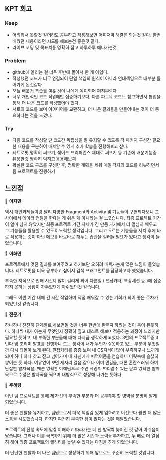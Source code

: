 <h2 id="kpt-회고"><strong>KPT 회고</strong></h2>
<h3 id="keep">Keep</h3>
<ul>
<li>어려워서 못할것 같더라도 공부하고 적용해보면 어찌저찌 해결은 되는것 같다. 한번 배웠던 내용이라면 시도를 해보는건 좋은것 같다.</li>
<li>라이브 코딩 및 목표치를 명확히 잡고 하루하루 해나가는것</li>
</ul>
<h3 id="problem">Problem</h3>
<ul>
<li>github에 올리는 걸 너무 후반에 몰아서 한 게 아쉽다.</li>
<li>작성했던 코드가 너무 연결되어 단일 책임의 원칙이 아니라 연대책임으로 대부분 들어가게 된것같다</li>
<li>오늘 배운것 복습을 미룬 것이 나에게 독이되어 퍼져부렀다….</li>
<li>너무 개인적인 코드 작업에만 집중하기보다, 다른 파트의 코드도 참고하면서 협업을 통해 더 나은 코드를 작성했어야 했다.</li>
<li>서로의 코드를 보며 아이디어를 교환하고, 더 나은 결과물을 만들어내는 것이 더 중요하다는 것을 느꼈다.</li>
</ul>
<h3 id="try">Try</h3>
<ul>
<li>다음 코드를 작성할 땐 코드간 독립성을 잘 유지할 수 있도록 각 패키지 구성간 필요한 내용을 구분하여 배치할 수 있게 추가 학습을 진행해보고 싶다.</li>
<li>레트로핏 명확히 써보기, 쉐어드 프리퍼런스 제대로 써보기 등 기존에 배운기능중 유용한것 명확히 익히고 응용해보긔</li>
<li>확실한 코드 구조를 구성한 후, 명확한 계획을 세워 매일 각자의 코드를 리뷰하면서 팀 프로젝트를 진행하기</li>
</ul>
<h2 id="느낀점">느낀점</h2>
<p>🌸 <strong>이지민</strong></p>
<p>역시 개인과제들이랑 달리 다양한 Fragment와 Activity 및 기능들이 구현되다보니 그 사이에서 데이터 전달을 한다는 게 쉬운 게 아니라는 걸 느꼈습니다. 최종 프로젝트 기간이 얼마 남지 않았지만 최종 프로젝트 기간 자체가 긴 만큼 거기에서 더 열심히 배우고 그 기능들을 활용할 수 있도록 노력할 생각입니다. 그리고 모르는 기능들을 서치 후에 바로 적용하는 것이 아닌 메모를 바로바로 해두는 습관을 길러둘 필요가 있다고 생각이 들었습니다.</p>
<p>🌸 <strong>이화민</strong></p>
<p>프로젝트에서 멋진 결과를 보여주려고 하기보단 오히려 배워가는게 많은 느낌이 들었습니다. 레트로핏을 더욱 공부하고 싶어서 검색 프래그먼트를 담당하고자 했었습니다.</p>
<p>부족한 지식으로 인해 시간이 많이 걸리게 되어 다른일 ( 면접카타, 특강세션 등 )에 집중하지 못하는 상황이 자주있던게 아쉬웠던것 같습니다. </p>
<p>그래도 이번 기간 내에 긴 시간 작업하며 직접 배워갈 수 있는 기회가 되어 좋은 주차가 되었던것 같습니다.</p>
<p>🌸 <strong>전문기</strong></p>
<p>하나하나 천천히 단계별로 해보면될 것을 너무 한번애 완벽히 하려는 것이 독이 된듯하다. 하나씩 내가 아는게 무엇인지 정확히 짚고 테스트 해보며 적용하는 과정이 느리지만 필요할 듯하고,  내 부족한 부분들에 대해 다시금 생각하게 되었다. 3번의 프로잭트중 3번다 맘 조리며 발표를 진행하니 드는 생각이 내가 무언가 잘못하고 있는 부분이 무엇일까 다시 되돌아 보게 된다. 
면접카타를 종종 보며 내 CS지식이 많이 부족하구나 느끼게 되며 하나 하나 찾고 짚고 넘어가며 내 자신에게 떠먹여줌을 연습하니 머릿속에 솔찮히 쌓이는 듯 하다. 여유없이 보면 제자리 걸음 같으나 이미 먼길을, 때론 혼란스러워 하며 난잡한 발자욱을, 때론 명확한 이해됨으로 주변 사람이 따라갈수 있는 깊고 명확한 발자욱으로 수많은 발자국을 찍으며 내방식으로 성장해 나가는 듯하다</p>
<p>🌸 <strong>주혜령</strong></p>
<p>이번 팀 프로젝트를 통해 제 자신의 부족한 부분과 더 공부해야 할 영역을 분명히 알게 되었습니다. </p>
<p>더 좋은 멘탈을 유지하고, 팀원으로서 더욱 책임감 있게 임하려고 이전보다 훨씬 더 많은 소통을 시도했습니다. 하지만 여전히 부족한 점이 많다는 것을 깨달았습니다. </p>
<p>프로젝트의 진행 속도에 맞춰 이해하고 따라가는 데 한 발짝씩 늦어진 것 같아 아쉬움이 남습니다. 그러나 이를 극복하기 위해 더 많은 시간과 노력을 투자하고, 두 배로 더 열심히 해야 최종 프로젝트의 퀄리티를 높일 수 있다는 다짐을 하게 되었습니다. </p>
<p>더 단단한 멘탈과 더 나은 팀원으로 성장하기 위해 앞으로도 꾸준히 노력할 것입니다.</p>